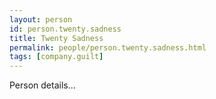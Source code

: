 ```yaml
---
layout: person
id: person.twenty.sadness
title: Twenty Sadness
permalink: people/person.twenty.sadness.html
tags: [company.guilt]
---
```


Person details...